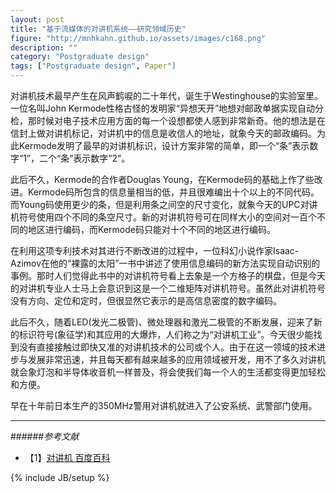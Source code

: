 ```yaml
---
layout: post
title: "基于流媒体的对讲机系统——研究领域历史"
figure: "http://mnhkahn.github.io/assets/images/c168.png"
description: ""
category: "Postgraduate design"
tags: ["Postgraduate design", Paper"]
---
```


对讲机技术最早产生在风声鹤唳的二十年代，诞生于Westinghouse的实验室里。一位名叫John Kermode性格古怪的发明家“异想天开”地想对邮政单据实现自动分检，那时候对电子技术应用方面的每一个设想都使人感到非常新奇。他的想法是在信封上做对讲机标记，对讲机中的信息是收信人的地址，就象今天的邮政编码。为此Kermode发明了最早的对讲机标识，设计方案非常的简单，即一个“条”表示数字“1”，二个“条”表示数字“2”。

此后不久，Kermode的合作者Douglas Young，在Kermode码的基础上作了些改进。Kermode码所包含的信息量相当的低，并且很难编出十个以上的不同代码。而Young码使用更少的条，但是利用条之间空的尺寸变化，就象今天的UPC对讲机符号使用四个不同的条空尺寸。新的对讲机符号可在同样大小的空间对一百个不同的地区进行编码，而Kermode码只能对十个不同的地区进行编码。

在利用这项专利技术对其进行不断改进的过程中，一位科幻小说作家Isaac-Azimov在他的“裸露的太阳”一书中讲述了使用信息编码的新方法实现自动识别的事例。那时人们觉得此书中的对讲机符号看上去象是一个方格子的棋盘，但是今天的对讲机专业人士马上会意识到这是一个二维矩阵对讲机符号。虽然此对讲机符号没有方向、定位和定时，但很显然它表示的是高信息密度的数字编码。

此后不久，随着LED(发光二极管)、微处理器和激光二极管的不断发展，迎来了新的标识符号(象征学)和其应用的大爆炸，人们称之为“对讲机工业”。今天很少能找到没有直接接触过即快又准的对讲机技术的公司或个人。由于在这一领域的技术进步与发展非常迅速，并且每天都有越来越多的应用领域被开发，用不了多久对讲机就会象灯泡和半导体收音机一样普及，将会使我们每一个人的生活都变得更加轻松和方便。

早在十年前日本生产的350MHz警用对讲机就进入了公安系统、武警部门使用。

---
######*参考文献*
+ 【1】[对讲机 百度百科](http://baike.baidu.com/view/34537.htm#1)

{% include JB/setup %}